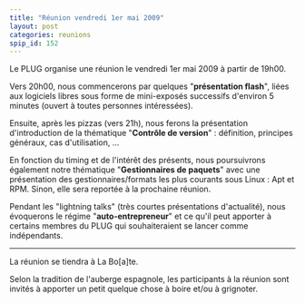 ```yaml
---
title: "Réunion vendredi 1er mai 2009"
layout: post
categories: reunions
spip_id: 152
---
```

<p class="chapo">
Le PLUG organise une réunion le vendredi 1er mai 2009 à partir de 19h00.
</p>

Vers 20h00, nous commencerons par quelques "**présentation flash**", liées aux logiciels libres sous forme de mini-exposés successifs d'environ 5 minutes (ouvert à toutes personnes intéressées).

Ensuite, après les pizzas (vers 21h), nous ferons la présentation d'introduction de la thématique "**Contrôle de version**" : définition, principes généraux, cas d'utilisation, …

En fonction du timing et de l'intérêt des présents, nous poursuivrons également notre thématique "**Gestionnaires de paquets**" avec une présentation des gestionnaires/formats les plus courants sous Linux : Apt et RPM. Sinon, elle sera reportée à la prochaine réunion.

Pendant les "lightning talks" (très courtes présentations d'actualité), nous évoquerons le régime "**auto-entrepreneur**" et ce qu'il peut apporter à certains membres du PLUG qui souhaiteraient se lancer comme indépendants.

----
La réunion se tiendra à La Bo\[a\]te.

Selon la tradition de l'auberge espagnole, les participants à la réunion sont invités à apporter un petit quelque chose à boire et/ou à grignoter.